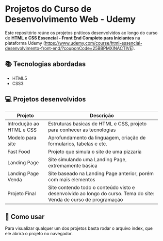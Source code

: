 # Projetos do Curso de Desenvolvimento Web - Udemy

Este repositório reúne os projetos práticos desenvolvidos ao longo do curso de **HTML e CSS Essencial - Front End Completo para Iniciantes** na plataforma Udemy (https://www.udemy.com/course/html-essencial-desenvolvimento-front-end/?couponCode=25BBPMXINACTIVE).

## 📚 Tecnologias abordadas

- HTML5
- CSS3

## 💻 Projetos desenvolvidos

| Projeto                       | Descrição                                                                                                         |
|-------------------------------|-------------------------------------------------------------------------------------------------------------------|
| Introdução ao HTML e CSS      | Estruturas basicas de HTML e CSS, projeto para conhecer as tecnologias                                            |
| Modelo para site              | Aprofundamento da linguagem, criação de formularios, tabelas e etc.                                               |
| Fast Food                     | Projeto que simula o site de uma pizzaria                                                                         |
| Landing Page                  | Site simulando uma Landing Page, extremamente básica                                                              |
| Landing Page Venda            | Site baseado na Landing Page anterior, porém com mais elementos                                                   |
| Projeto Final                 | Site contendo todo o conteúdo visto e desenvolvido ao longo do curso. Tema do site: Venda de curso de programação |

## 🚀 Como usar

Para visualizar qualquer um dos projetos basta rodar o arquivo index, que ele abrirá o projeto no navegador.
